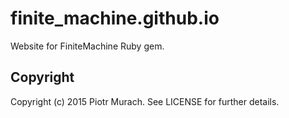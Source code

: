 finite_machine.github.io
=============

Website for FiniteMachine Ruby gem.

## Copyright

Copyright (c) 2015 Piotr Murach. See LICENSE for further details.
